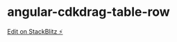 # angular-cdkdrag-table-row

[Edit on StackBlitz ⚡️](https://stackblitz.com/edit/angular-cdkdrag-table-row)